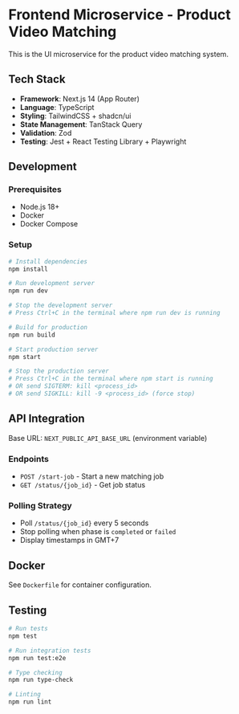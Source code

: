 # Frontend Microservice - Product Video Matching

This is the UI microservice for the product video matching system.

## Tech Stack

- **Framework**: Next.js 14 (App Router)
- **Language**: TypeScript
- **Styling**: TailwindCSS + shadcn/ui
- **State Management**: TanStack Query
- **Validation**: Zod
- **Testing**: Jest + React Testing Library + Playwright

## Development

### Prerequisites

- Node.js 18+ 
- Docker
- Docker Compose

### Setup

```bash
# Install dependencies
npm install

# Run development server
npm run dev

# Stop the development server
# Press Ctrl+C in the terminal where npm run dev is running

# Build for production
npm run build

# Start production server
npm start

# Stop the production server
# Press Ctrl+C in the terminal where npm start is running
# OR send SIGTERM: kill <process_id>
# OR send SIGKILL: kill -9 <process_id> (force stop)
```

## API Integration

Base URL: `NEXT_PUBLIC_API_BASE_URL` (environment variable)

### Endpoints

- `POST /start-job` - Start a new matching job
- `GET /status/{job_id}` - Get job status

### Polling Strategy

- Poll `/status/{job_id}` every 5 seconds
- Stop polling when phase is `completed` or `failed`
- Display timestamps in GMT+7

## Docker

See `Dockerfile` for container configuration.

## Testing

```bash
# Run tests
npm test

# Run integration tests
npm run test:e2e

# Type checking
npm run type-check

# Linting
npm run lint
```